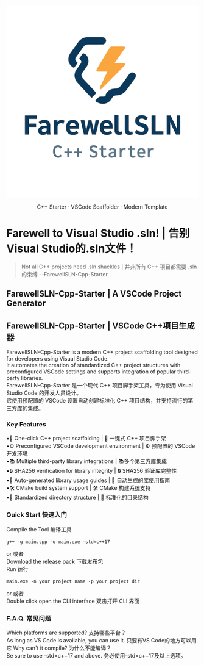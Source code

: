 <p align="center">
  <img src="LOGO.png" alt="FarewellSLN Logo" width="512"/>
</p>

<p align="center">
  C++ Starter · VSCode Scaffolder · Modern Template
</p>

# Farewell to Visual Studio .sln! | 告别 Visual Studio的.sln文件！ 
>Not all C++ projects need .sln shackles | 并非所有 C++ 项目都需要 .sln 的束缚         --FarewellSLN-Cpp-Starter  
## FarewellSLN-Cpp-Starter | A VSCode Project Generator
## FarewellSLN-Cpp-Starter | VSCode C++项目生成器
FarewellSLN-Cpp-Starter is a modern C++ project scaffolding tool designed for developers using Visual Studio Code.   
It automates the creation of standardized C++ project structures with preconfigured VSCode settings and supports integration of popular third-party libraries.  
FarewellSLN-Cpp-Starter 是一个现代 C++ 项目脚手架工具，专为使用 Visual Studio Code 的开发人员设计。  
它使用预配置的 VSCode 设置自动创建标准化 C++ 项目结构，并支持流行的第三方库的集成。
### Key Features  
•🚀 ​​One-click C++ project scaffolding​​​ | 🚀 ​​一键式 C++ 项目脚手架​​  
•⚙️ ​​Preconfigured VSCode development environment​​​ | ⚙️ ​​预配置的 VSCode 开发环境​​  
•📚 ​​Multiple third-party library integrations​ | 📚 ​​多个第三方库集成​​  
•🔒 ​​SHA256 verification for library integrity​ | 🔒 ​​SHA256 验证库完整性​​  
•📝 ​​Auto-generated library usage guides​​ | 📝 ​​自动生成的库使用指南​​  
•🛠️ ​​CMake build system support​​​ | 🛠️ ​​CMake 构建系统支持​​  
•📁 ​​Standardized directory structure​ | 📁 ​​标准化的目录结构​
### Quick Start 快速入门  
Compile the Tool 编译工具  
```
g++ -g main.cpp -o main.exe -std=c++17
```
or 或者  
Download the release pack 下载发布包  
Run 运行  
```
main.exe -n your project name -p your project dir
```
or 或者  
Double click open the CLI interface 双击打开 CLI 界面  
### F.A.Q. 常见问题  
Which platforms are supported? 支持哪些平台？  
As long as VS Code is available, you can use it. 只要有VS Code的地方可以用它
Why can't it compile? 为什么不能编译？  
Be sure to use -std=c++17 and above. 务必使用-std=c++17及以上选项。  
